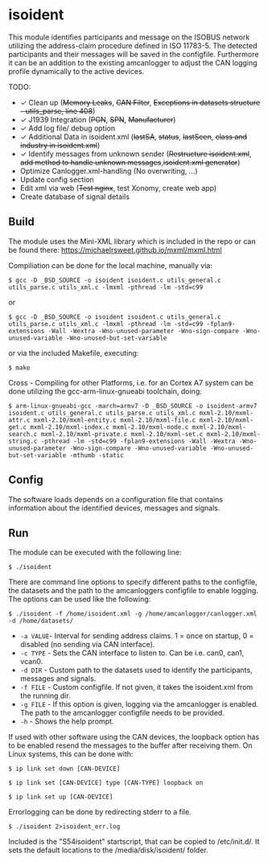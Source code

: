 # isoident
This module identifies participants and message on the ISOBUS network utilizing the address-claim procedure defined in ISO 11783-5. The detected participants and their messages will be saved in the configfile. Furthermore it can be an addition to the existing amcanlogger to adjust the CAN logging profile dynamically to the active devices.

TODO:
* ✓ Clean up (~~Memory Leaks~~, ~~CAN Filter~~, ~~Exceptions in datasets structure - utils_parse, line 408~~)
* ✓ J1939 Integration (~~PGN~~, ~~SPN~~, ~~Manufacturer~~)
* ✓ Add log file/ debug option
* ✓ Additional Data in isoident.xml (~~lastSA~~, ~~status~~, ~~lastSeen~~, ~~class and industry in isoident.xml~~)
* ✓ Identify messages from unknown sender (~~Restructure isoident.xml~~, ~~add method to handle unknown messages~~,~~isoident.xml generator~~)
* Optimize Canlogger.xml-handling (No overwriting, ...)
* Update config section
* Edit xml via web (~~Test nginx~~, test Xonomy, create web app) 
* Create database of signal details

## Build

The module uses the Mini-XML library which is included in the repo or can be found there: https://michaelrsweet.github.io/mxml/mxml.html

Compiliation can be done for the local machine, manually via:

`$ gcc -D _BSD_SOURCE -o isoident isoident.c utils_general.c utils_parse.c utils_xml.c -lmxml -pthread -lm -std=c99`

or

`$ gcc -D _BSD_SOURCE -o isoident isoident.c utils_general.c utils_parse.c utils_xml.c -lmxml -pthread -lm -std=c99 -fplan9-extensions -Wall -Wextra -Wno-unused-parameter -Wno-sign-compare -Wno-unused-variable -Wno-unused-but-set-variable`

or via the included Makefile, executing:

`$ make`

Cross - Compiling for other Platforms, i.e. for an Cortex A7 system can be done utilizing the gcc-arm-linux-gnueabi toolchain, doing:

`$ arm-linux-gnueabi-gcc -march=armv7 -D _BSD_SOURCE -o isoident-armv7 isoident.c utils_general.c utils_parse.c utils_xml.c mxml-2.10/mxml-attr.c mxml-2.10/mxml-entity.c mxml-2.10/mxml-file.c mxml-2.10/mxml-get.c mxml-2.10/mxml-index.c mxml-2.10/mxml-node.c mxml-2.10/mxml-search.c mxml-2.10/mxml-private.c mxml-2.10/mxml-set.c mxml-2.10/mxml-string.c -pthread -lm -std=c99 -fplan9-extensions -Wall -Wextra -Wno-unused-parameter -Wno-sign-compare -Wno-unused-variable -Wno-unused-but-set-variable -mthumb -static`

## Config

The software loads depends on a configuration file that contains information about the identified devices, messages and signals.

## Run

The module can be executed with the following line:

`$ ./isoident`

There are command line options to specify different paths to the configfile, the datasets and the path to the amcanloggers configfile to enable logging. The options can be used like the following:

`$ ./isoident -f /home/isoident.xml -g /home/amcanlogger/canlogger.xml -d /home/datasets/`

* `-a VALUE`- Interval for sending address claims. 1 = once on startup, 0 = disabled (no sending via CAN interface).
* `-c TYPE` - Sets the CAN interface to listen to. Can be i.e. can0, can1, vcan0.
* `-d DIR`  - Custom path to the datasets used to identify the participants, messages and signals.
* `-f FILE` - Custom configfile. If not given, it takes the isoident.xml from the running dir.
* `-g FILE` - If this option is given, logging via the amcanlogger is enabled. The path to the amcanlogger configfile needs to be provided.
* `-h` - Shows the help prompt.

If used with other software using the CAN devices, the loopback option has to be enabled resend the messages to the buffer after receiving them. On Linux systems, this can be done with:

`$ ip link set down [CAN-DEVICE]`

`$ ip link set [CAN-DEVICE] type [CAN-TYPE] loopback on`

`$ ip link set up [CAN-DEVICE]`

Errorlogging can be done by redirecting stderr to a file.

`$ ./isoident 2>isoident_err.log`

Included is the "S54isoident" startscript, that can be copied to  /etc/init.d/. It sets the default locations to the  /media/disk/isoident/ folder.
